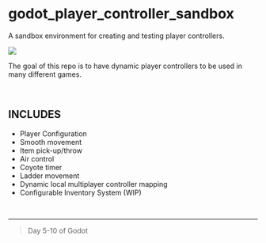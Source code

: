 # godot_player_controller_sandbox
A sandbox environment for creating and testing player controllers.

<image src="https://github.com/kevincardona/godot_player_controller_sandbox/blob/main/screenshot.png?raw=true">

<br>

The goal of this repo is to have dynamic player controllers to be used in many different games.

<br>

## INCLUDES
* Player Configuration
* Smooth movement
* Item pick-up/throw
* Air control
* Coyote timer
* Ladder movement
* Dynamic local multiplayer controller mapping
* Configurable Inventory System (WIP)

<br>

--------------------------------
> Day 5-10 of Godot
